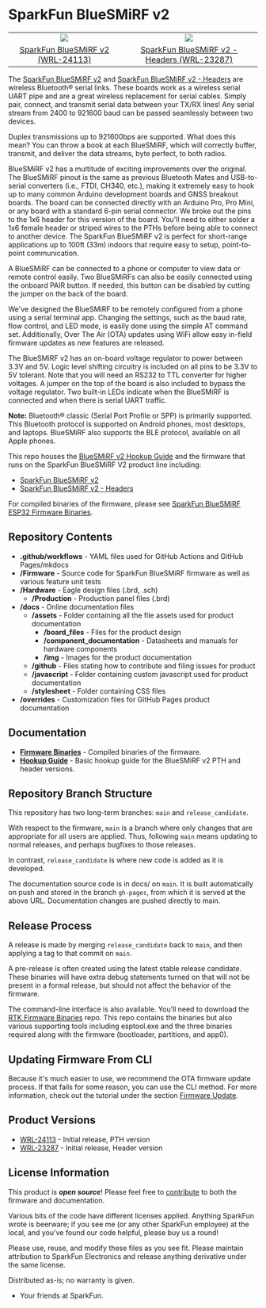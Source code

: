 SparkFun BlueSMiRF v2
===========================================================

<table class="table table-hover table-striped table-bordered">
  <tr align="center">
   <td><a href="https://www.sparkfun.com/products/24113"><img src="https://cdn.sparkfun.com/r/600-600/assets/parts/2/4/4/3/8/24113-BlueSMiRF-ESP32-NoHeaders-Feature-NEW.jpg"></a></td>
   <td><a href="https://www.sparkfun.com/products/23287"><img src="https://cdn.sparkfun.com/r/600-600/assets/parts/2/3/4/8/3/23287-BlueSMiRF-ESP32-WithHeaders-Feature-NEW.jpg"></a></td>
  </tr>
  <tr align="center">
    <td><a href="https://www.sparkfun.com/products/24113">SparkFun BlueSMiRF v2 (WRL-24113)</a></td>
    <td><a href="https://www.sparkfun.com/products/23287">SparkFun BlueSMiRF v2 - Headers (WRL-23287)</a></td>
  </tr>
</table>

The [SparkFun BlueSMiRF v2](https://www.sparkfun.com/products/24113) and [SparkFun BlueSMiRF v2 - Headers](https://www.sparkfun.com/products/23287) are wireless Bluetooth® serial links. These boards work as a wireless serial UART pipe and are a great wireless replacement for serial cables. Simply pair, connect, and transmit serial data between your TX/RX lines! Any serial stream from 2400 to 921600 baud can be passed seamlessly between two devices. 

Duplex transmissions up to 921600bps are supported. What does this mean? You can throw a book at each BlueSMiRF, which will correctly buffer, transmit, and deliver the data streams, byte perfect, to both radios. 

BlueSMiRF v2 has a multitude of exciting improvements over the original. The BlueSMiRF pinout is the same as previous Bluetooth Mates and USB-to-serial converters (i.e., FTDI, CH340, etc.), making it extremely easy to hook up to many common Arduino development boards and GNSS breakout boards.  The board can be connected directly with an Arduino Pro, Pro Mini, or any board with a standard 6-pin serial connector. We broke out the pins to the 1x6 header for this version of the board. You'll need to either solder a 1x6 female header or striped wires to the PTHs before being able to connect to another device. The SparkFun BlueSMiRF v2 is perfect for short-range applications up to 100ft (33m) indoors that require easy to setup, point-to-point communication. 

A BlueSMiRF can be connected to a phone or computer to view data or remote control easily. Two BlueSMiRFs can also be easily connected using the onboard PAIR button. If needed, this button can be disabled by cutting the jumper on the back of the board. 

We've designed the BlueSMiRF to be remotely configured from a phone using a serial terminal app. Changing the settings, such as the baud rate, flow control, and LED mode, is easily done using the simple AT command set. Additionally, Over The Air (OTA) updates using WiFi allow easy in-field firmware updates as new features are released.

The BlueSMiRF v2 has an on-board voltage regulator to power between 3.3V and 5V. Logic level shifting circuitry is included on all pins to be 3.3V to 5V tolerant. Note that you will need an RS232 to TTL converter for higher voltages. A jumper on the top of the board is also included to bypass the voltage regulator. Two built-in LEDs indicate when the BlueSMiRF is connected and when there is serial UART traffic.

**Note:** Bluetooth® classic (Serial Port Profile or SPP) is primarily supported. This Bluetooth protocol is supported on Android phones, most desktops, and laptops. BlueSMiRF also supports the BLE protocol, available on all Apple phones.

This repo houses the [BlueSMiRF v2 Hookup Guide](https://docs.sparkfun.com/SparkFun_BlueSMiRF-v2) and the firmware that runs on the SparkFun BlueSMiRF V2 product line including:

* [SparkFun BlueSMiRF v2](https://www.sparkfun.com/products/24113)
* [SparkFun BlueSMiRF v2 - Headers](https://www.sparkfun.com/products/23287)

For compiled binaries of the firmware, please see [SparkFun BlueSMiRF ESP32 Firmware Binaries](https://github.com/sparkfun/SparkFun_BlueSMiRF-v2_Binaries).



Repository Contents
-------------------

* **.github/workflows** - YAML files used for GitHub Actions and GitHub Pages/mkdocs
* **/Firmware** - Source code for SparkFun BlueSMiRF firmware as well as various feature unit tests
* **/Hardware** - Eagle design files (.brd, .sch)
  * **/Production** - Production panel files (.brd)
* **/docs** - Online documentation files
  * **/assets** - Folder containing all the file assets used for product documentation
    * **/board_files** - Files for the product design
    * **/component_documentation** - Datasheets and manuals for hardware components
    * **/img** - Images for the product documentation
  * **/github** - Files stating how to contribute and filing issues for product
  * **/javascript** - Folder containing custom javascript used for product documentation
  * **/stylesheet** - Folder containing CSS files
* **/overrides** - Customization files for GitHub Pages product documentation



Documentation
--------------

* **[Firmware Binaries](https://github.com/sparkfun/SparkFun_BlueSMiRF-v2_Binaries)** - Compiled binaries of the firmware.
* **[Hookup Guide](http://docs.sparkfun.com/SparkFun_BlueSMiRF-v2/)** - Basic hookup guide for the BlueSMiRF v2 PTH and header versions.


Repository Branch Structure
---------------------------

This repository has two long-term branches: `main` and `release_candidate`.

With respect to the firmware, `main` is a branch where only changes that are appropriate for all users are applied. Thus, following `main` means updating to normal releases, and perhaps bugfixes to those releases.

In contrast, `release_candidate` is where new code is added as it is developed.

The documentation source code is in docs/ on `main`.  It is built automatically on push and stored in the branch `gh-pages`, from which it is served at the above URL. Documentation changes are pushed directly to main.



Release Process
---------------

A release is made by merging `release_candidate` back to `main`, and then applying a tag to that commit on `main`.

A pre-release is often created using the latest stable release candidate. These binaries will have extra debug statements turned on that will not be present in a formal release, but should not affect the behavior of the firmware.

The command-line interface is also available. You’ll need to download the [RTK Firmware Binaries](https://github.com/sparkfun/SparkFun_RTK_Firmware_Binaries) repo. This repo contains the binaries but also various supporting tools including esptool.exe and the three binaries required along with the firmware (bootloader, partitions, and app0).



## Updating Firmware From CLI

Because it's much easier to use, we recommend the OTA firmware update process. If that fails for some reason, you can use the CLI method. For more information, check out the tutorial under the section [Firmware Update](https://docs.sparkfun.com/SparkFun_BlueSMiRF-v2/firmware_update/).



Product Versions
----------------
* [WRL-24113](https://www.sparkfun.com/products/24113) - Initial release, PTH version
* [WRL-23287](https://www.sparkfun.com/products/23287) - Initial release, Header version



License Information
-------------------

This product is _**open source**_!  Please feel free to [contribute](https://docs.sparkfun.com/SparkFun_BlueSMiRF-v2/github/contribute/) to both the firmware and documentation.

Various bits of the code have different licenses applied. Anything SparkFun wrote is beerware; if you see me (or any other SparkFun employee) at the local, and you've found our code helpful, please buy us a round!

Please use, reuse, and modify these files as you see fit. Please maintain attribution to SparkFun Electronics and release anything derivative under the same license.

Distributed as-is; no warranty is given.

- Your friends at SparkFun.
